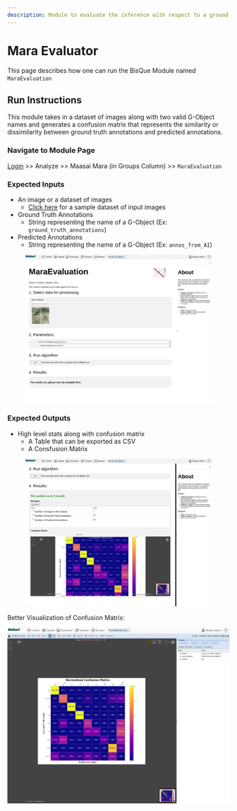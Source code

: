 ```yaml
---
description: Module to evaluate the inference with respect to a ground truth
---
```


# Mara Evaluator

This page describes how one can run the BisQue Module named `MaraEvaluation`

## Run Instructions

This module takes in a dataset of images along with two valid G-Object names and generates a confusion matrix that represents the similarity or dissimilarity between ground truth annotations and predicted annotations.

### Navigate to Module Page

[Login](../../login-signup.md) >> Analyze >> Maasai Mara (in Groups Column) >> `MaraEvaluation`

### Expected Inputs

* An image or a dataset of images
  * [Click here](https://bisque2.ece.ucsb.edu/client\_service/view?resource=https://bisque2.ece.ucsb.edu/data\_service/00-KiEfGPpfTrHigpoUtTjKgB) for a sample dataset of input images
* Ground Truth Annotations
  * String representing the name of a G-Object (Ex: `ground_truth_annotations`)
* Predicted Annotations
  * String representing the name of a G-Object (Ex: `annos_from_AI`)

<figure><img src="../../../.gitbook/assets/image (1) (1) (1).png" alt=""><figcaption></figcaption></figure>

### Expected Outputs

* High level stats along with confusion matrix
  * A Table that can be exported as CSV
  * A Consfusion Matrix

<figure><img src="../../../.gitbook/assets/image (1) (1) (1) (1).png" alt=""><figcaption></figcaption></figure>

Better Visualization of Confusion Matrix:

![](<../../../.gitbook/assets/image (2) (1).png>)
